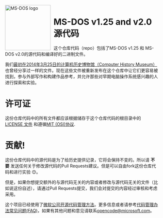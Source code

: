 <img width="150" height="150" align="left" style="float: left; margin: 0 10px 0 0;" alt="MS-DOS logo" src="https://github.com/Microsoft/MS-DOS/blob/master/msdos-logo.png">   

# MS-DOS v1.25 and v2.0 源代码
这个仓库代码（repo）包括了MS-DOS v1.25 和 MS-DOS v2.0的源代码和编译好的二进制文件。


我们[最初在2014年3月25日的计算机历史博物馆（Computer History Museum）](http://www.computerhistory.org/atchm/microsoft-ms-dos-early-source-code/)也曾经分享过一样的文件。现在这些文件被重新发布在这个仓库中让它们更容易被找到，参与外部写作和构建作品参考，并允许那些对早期电脑操作系统感兴趣的人进行探索和实验。

# 许可证
这份仓库代码中的所有文件都应该根据储存于这个仓库代码的根目录中的[LICENSE 文件](https://github.com/Microsoft/MS-DOS/blob/master/LICENSE.md) 和遵循[MIT (OSI)协议](https://en.wikipedia.org/wiki/MIT_License).

# 贡献!
这份仓库代码中的源代码是为了给历史提供记录，它将会保持不变的。所以请 **不要** 发送任何关于修改源代码的Pull Requests建议。但是可以自由fork这份仓库代码和进行实验 😊。

但是，如果你想提交额外的与源代码无关的内容或者修改与源代码无关的文件（比如说这份自述），请通过Pull Requests提交，我们会对提交的内容经过审核和考虑采用。

这个项目已经使用了[微软公司开源代码管理方法](https://opensource.microsoft.com/codeofconduct/)。更多信息或者请参考[代码管理办法常见问题(FAQ)](https://opensource.microsoft.com/codeofconduct/faq/)，如果有其他问题和意见请联系[opencode@microsoft.com](mailto:opencode@microsoft.com)。